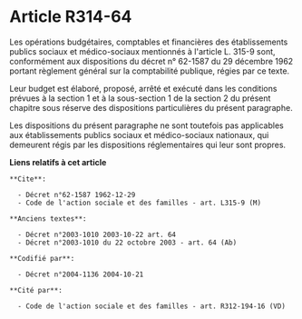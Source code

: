 # Article R314-64

Les opérations budgétaires, comptables et financières des établissements publics sociaux et médico-sociaux mentionnés à
l'article L. 315-9 sont, conformément aux dispositions du décret n° 62-1587 du 29 décembre 1962 portant règlement général sur
la comptabilité publique, régies par ce texte.

Leur budget est élaboré, proposé, arrêté et exécuté dans les conditions prévues à la section 1 et à la sous-section 1 de la
section 2 du présent chapitre sous réserve des dispositions particulières du présent paragraphe.

Les dispositions du présent paragraphe ne sont toutefois pas applicables aux établissements publics sociaux et médico-sociaux
nationaux, qui demeurent régis par les dispositions réglementaires qui leur sont propres.

**Liens relatifs à cet article**

	**Cite**:

	  - Décret n°62-1587 1962-12-29
	  - Code de l'action sociale et des familles - art. L315-9 (M)

	**Anciens textes**:

	  - Décret n°2003-1010 2003-10-22 art. 64
	  - Décret n°2003-1010 du 22 octobre 2003 - art. 64 (Ab)

	**Codifié par**:

	  - Décret n°2004-1136 2004-10-21

	**Cité par**:

	  - Code de l'action sociale et des familles - art. R312-194-16 (VD)
